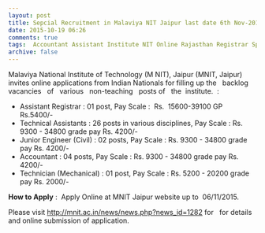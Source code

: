 ```yaml
---
layout: post
title: Sepcial Recruitment in Malaviya NIT Jaipur last date 6th Nov-2015   
date: 2015-10-19 06:26
comments: true
tags:  Accountant Assistant Institute NIT Online Rajasthan Registrar Special Drive Technical Technician 
archive: false
---
```

Malaviya National Institute of Technology (M NIT), Jaipur (MNIT, Jaipur) invites online applications from Indian Nationals for filling up the   backlog   vacancies   of   various   non-teaching   posts 
of   the  institute.  :


- Assistant Registrar : 01 post, Pay Scale :  Rs.  15600-39100 GP Rs.5400/- 
- Technical Assistants : 26 posts in various disciplines, Pay Scale : Rs. 9300 - 34800 grade pay Rs. 4200/-
- Junior Engineer (Civil) : 02 posts, Pay Scale : Rs. 9300 - 34800 grade pay Rs. 4200/-
- Accountant : 04 posts, Pay Scale : Rs. 9300 - 34800 grade pay Rs. 4200/-
- Technician (Mechanical) : 01 post, Pay Scale : Rs. 5200 - 20200 grade pay Rs. 2000/-   




**How to Apply** :  Apply Online at MNIT Jaipur website up to  06/11/2015. 

Please visit <http://mnit.ac.in/news/news.php?news_id=1282> for   for details and online submission of application. 



